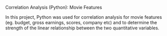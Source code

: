 Correlation Analysis (Python): Movie Features<br />

In this project, Python was used for correlation analysis for movie features (eg. budget, gross earnings, scores, company etc) and to determine the strength of the linear relationship between the two quantitative variables.
